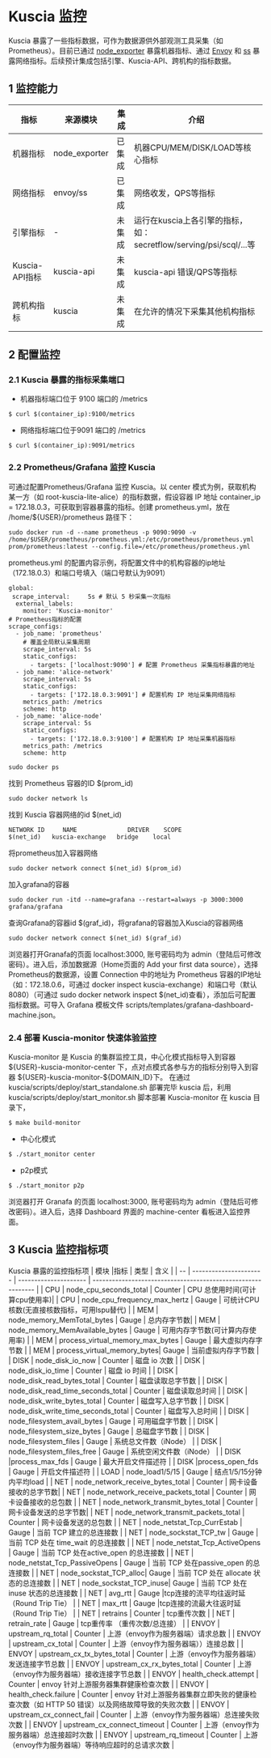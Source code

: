 # Kuscia 监控
Kuscia 暴露了一些指标数据，可作为数据源供外部观测工具采集（如 Prometheus）。目前已通过 [node_exporter](https://github.com/prometheus/node_exporter) 暴露机器指标、通过 [Envoy](https://www.envoyproxy.io/docs/envoy/v1.29.0/configuration/upstream/cluster_manager/cluster_stats#general) 和 [ss](https://man7.org/linux/man-pages/man8/ss.8.html) 暴露网络指标。后续预计集成包括引擎、Kuscia-API、跨机构的指标数据。
## 1 监控能力
| 指标 |来源模块 | 集成 | 介绍 |
| -- | ---------------------- | --------------------- | ------------------------------------------------------------ |
| 机器指标 | node_exporter | 已集成 | 机器CPU/MEM/DISK/LOAD等核心指标 |
|   网络指标   |    envoy/ss    |    已集成      |   网络收发，QPS等指标    |
|   引擎指标   |    -    |   未集成    |     运行在kuscia上各引擎的指标，如： secretflow/serving/psi/scql/...等 |
|    Kuscia-API指标  |    kuscia-api    |      未集成     |    kuscia-api 错误/QPS等指标         |
|     跨机构指标 |    kuscia    |      未集成     |      在允许的情况下采集其他机构指标       |

## 2 配置监控
### 2.1 Kuscia 暴露的指标采集端口
- 机器指标端口位于 9100 端口的 /metrics
```
$ curl $(container_ip):9100/metrics
```
- 网络指标端口位于9091 端口的 /metrics
```
$ curl $(container_ip):9091/metrics
```
### 2.2 Prometheus/Grafana 监控 Kuscia
可通过配置Prometheus/Grafana 监控 Kuscia。以 center 模式为例，获取机构某一方（如 root-kuscia-lite-alice）的指标数据，假设容器 IP 地址 container_ip = 172.18.0.3，可获取到容器暴露的指标。创建 prometheus.yml，放在 /home/${USER}/prometheus 路径下：
```
sudo docker run -d --name prometheus -p 9090:9090 -v /home/$USER/prometheus/prometheus.yml:/etc/prometheus/prometheus.yml prom/prometheus:latest --config.file=/etc/prometheus/prometheus.yml
```
prometheus.yml 的配置内容示例，将配置文件中的机构容器的ip地址（172.18.0.3）和端口号填入（端口号默认为9091）
```
global:
 scrape_interval:     5s # 默认 5 秒采集一次指标
  external_labels:
    monitor: 'Kuscia-monitor'
# Prometheus指标的配置
scrape_configs:
  - job_name: 'prometheus'
    # 覆盖全局默认采集周期
    scrape_interval: 5s
    static_configs:
      - targets: ['localhost:9090'] # 配置 Prometheus 采集指标暴露的地址
  - job_name: 'alice-network'
    scrape_interval: 5s
    static_configs:
      - targets: ['172.18.0.3:9091'] # 配置机构 IP 地址采集网络指标
    metrics_path: /metrics
    scheme: http
  - job_name: 'alice-node'
    scrape_interval: 5s
    static_configs:
      - targets: ['172.18.0.3:9100'] # 配置机构 IP 地址采集机器指标
    metrics_path: /metrics
    scheme: http
```
```
sudo docker ps
```
找到 Prometheus 容器的ID $(prom_id)
```
sudo docker network ls
```
找到 Kuscia 容器网络的id $(net_id)
```
NETWORK ID     NAME              DRIVER    SCOPE
$(net_id)   kuscia-exchange   bridge    local
```
将prometheus加入容器网络
```
sudo docker network connect $(net_id) $(prom_id)
```
加入grafana的容器
```
sudo docker run -itd --name=grafana --restart=always -p 3000:3000 grafana/grafana
```
查询Grafana的容器id $(graf_id)，将grafana的容器加入Kuscia的容器网络
```
sudo docker network connect $(net_id) $(graf_id)
```
浏览器打开Granafa的页面 localhost:3000, 账号密码均为 admin（登陆后可修改密码）。进入后，添加数据源（Home页面的 Add your first data source），选择 Prometheus的数据源，设置 Connection 中的地址为 Prometheus 容器的IP地址（如：172.18.0.6，可通过 docker inspect kuscia-exchange）和端口号（默认8080）（可通过 sudo docker network inspect $(net_id)查看），添加后可配置指标数据。可导入 Grafana 模板文件 scripts/templates/grafana-dashboard-machine.json。

### 2.4 部署 Kuscia-monitor 快速体验监控
Kuscia-monitor 是 Kuscia 的集群监控工具，中心化模式指标导入到容器 ${USER}-kuscia-monitor-center 下，点对点模式各参与方的指标分别导入到容器 \${USER}-kuscia-monitor-\${DOMAIN_ID}下。
在通过 kuscia/scripts/deploy/start_standalone.sh 部署完毕 kuscia 后，利用 kuscia/scripts/deploy/start_monitor.sh 脚本部署 Kuscia-monitor
在 kuscia 目录下，
```
$ make build-monitor
```
- 中心化模式
```
$ ./start_monitor center
```
- p2p模式
```
$ ./start_monitor p2p
```
浏览器打开 Granafa 的页面 localhost:3000, 账号密码均为 admin（登陆后可修改密码）。进入后，选择 Dashboard 界面的 machine-center 看板进入监控界面。



## 3 Kuscia 监控指标项
Kuscia 暴露的监控指标项
| 模块 |指标 | 类型 | 含义 |
| -- | ---------------------- | --------------------- | ------------------------------------------------------------ |
| CPU | node_cpu_seconds_total | Counter | CPU 总使用时间(可计算cpu使用率)|
| CPU | node_cpu_frequency_max_hertz | Gauge | 可统计CPU核数(无直接核数指标，可用lspu替代) |
| MEM | node_memory_MemTotal_bytes | Gauge | 总内存字节数|
| MEM | node_memory_MemAvailable_bytes | Gauge | 可用内存字节数(可计算内存使用率)  |
| MEM | process_virtual_memory_max_bytes | Gauge | 最大虚拟内存字节数 |
| MEM | process_virtual_memory_bytes| Gauge | 当前虚拟内存字节数 |
| DISK | node_disk_io_now | Counter | 磁盘 io 次数 |
| DISK | node_disk_io_time | Counter | 磁盘 io 时间 |
| DISK | node_disk_read_bytes_total | Counter | 磁盘读取总字节数 |
| DISK | node_disk_read_time_seconds_total | Counter | 磁盘读取总时间 |
| DISK | node_disk_write_bytes_total | Counter | 磁盘写入总字节数 |
| DISK | node_disk_write_time_seconds_total | Counter | 磁盘写入总时间 |
| DISK | node_filesystem_avail_bytes | Gauge | 可用磁盘字节数 |
| DISK | node_filesystem_size_bytes | Gauge | 总磁盘字节数 |
| DISK | node_filesystem_files | Gauge | 系统总文件数（iNode） |
| DISK | node_filesystem_files_free | Gauge | 系统空闲文件数（iNode） |
| DISK |process_max_fds | Gauge | 最大开启文件描述符 |
| DISK |process_open_fds | Gauge | 开启文件描述符  |
| LOAD | node_load1/5/15 | Gauge | 结点1/5/15分钟内平均load |
| NET | node_network_receive_bytes_total | Counter | 网卡设备接收的总字节数|
| NET | node_network_receive_packets_total | Counter | 网卡设备接收的总包数 |
| NET | node_network_transmit_bytes_total | Counter | 网卡设备发送的总字节数|
| NET | node_network_transmit_packets_total | Counter | 网卡设备发送的总包数 |
| NET | node_netstat_Tcp_CurrEstab | Gauge | 当前 TCP 建立的总连接数 |
| NET | node_sockstat_TCP_tw | Gauge | 当前 TCP 处在 time_wait 的总连接数 |
| NET | node_netstat_Tcp_ActiveOpens | Gauge | 当前 TCP 处在active_open 的总连接数 |
| NET | node_netstat_Tcp_PassiveOpens | Gauge | 当前 TCP 处在passive_open 的总连接数 |
| NET | node_sockstat_TCP_alloc| Gauge | 当前 TCP 处在 allocate 状态的总连接数 |
| NET | node_sockstat_TCP_inuse| Gauge | 当前 TCP 处在inuse 状态的总连接数 |
| NET | avg_rtt | Gauge |tcp连接的流平均往返时延（Round Trip Tie） |
| NET | max_rtt | Gauge |tcp连接的流最大往返时延（Round Trip Tie） |
| NET | retrains | Counter | tcp重传次数 |
| NET | retrain_rate | Gauge | tcp重传率 （重传次数/总连接） |
| ENVOY | upstream_rq_total | Counter | 上游（envoy作为服务器端）请求总数 |
| ENVOY | upstream_cx_total | Counter | 上游（envoy作为服务器端））连接总数 |
| ENVOY | upstream_cx_tx_bytes_total | Counter | 上游（envoy作为服务器端）发送连接字节总数 |
| ENVOY | upstream_cx_rx_bytes_total | Counter | 上游（envoy作为服务器端）接收连接字节总数 |
| ENVOY | health_check.attempt | Counter | envoy 针对上游服务器集群健康检查次数 |
| ENVOY | health_check.failure | Counter | envoy 针对上游服务器集群立即失败的健康检查次数（如 HTTP 50 错误）以及网络故障导致的失败次数 |
| ENVOY | upstream_cx_connect_fail | Counter | 上游（envoy作为服务器端）总连接失败次数 |
| ENVOY | upstream_cx_connect_timeout | Counter | 上游（envoy作为服务器端）总连接超时次数 |
| ENVOY | upstream_rq_timeout | Counter | 上游（envoy作为服务器端）等待响应超时的总请求次数 | 
